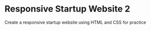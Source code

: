 # Responsive Startup Website 2
 Create a responsive startup website using HTML and CSS for practice
